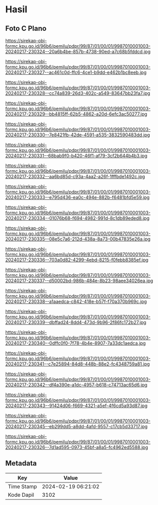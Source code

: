 # Hasil

## Foto C Plano

https://sirekap-obj-formc.kpu.go.id/96b6/pemilu/pdpr/99/87/01/00/01/9987010001003-20240217-230324--20a6b4be-857b-4738-90ed-a7c68b5fddcd.jpg

https://sirekap-obj-formc.kpu.go.id/96b6/pemilu/pdpr/99/87/01/00/01/9987010001003-20240217-230327--ac461c0d-ffc6-4ce1-b9dd-e462b1bc8eeb.jpg

https://sirekap-obj-formc.kpu.go.id/96b6/pemilu/pdpr/99/87/01/00/01/9987010001003-20240217-230328--cc74a839-26d3-402c-a549-83647bb23fa7.jpg

https://sirekap-obj-formc.kpu.go.id/96b6/pemilu/pdpr/99/87/01/00/01/9987010001003-20240217-230329--bb4815ff-62b5-4862-a20d-6efc3ac50277.jpg

https://sirekap-obj-formc.kpu.go.id/96b6/pemilu/pdpr/99/87/01/00/01/9987010001003-20240217-230330--7e8421fb-42de-4591-a535-3832590483dd.jpg

https://sirekap-obj-formc.kpu.go.id/96b6/pemilu/pdpr/99/87/01/00/01/9987010001003-20240217-230331--68bab9f0-b420-46f1-af79-3cf2b644b4b3.jpg

https://sirekap-obj-formc.kpu.go.id/96b6/pemilu/pdpr/99/87/01/00/01/9987010001003-20240217-230332--aa6bd85d-c93a-4aa2-a26f-1fffbde1492c.jpg

https://sirekap-obj-formc.kpu.go.id/96b6/pemilu/pdpr/99/87/01/00/01/9987010001003-20240217-230333--e795d436-ea0c-494e-882b-f6481bfd5e59.jpg

https://sirekap-obj-formc.kpu.go.id/96b6/pemilu/pdpr/99/87/01/00/01/9987010001003-20240217-230334--01076b68-f694-4982-991d-8c1db89eded8.jpg

https://sirekap-obj-formc.kpu.go.id/96b6/pemilu/pdpr/99/87/01/00/01/9987010001003-20240217-230335--08e5c7a6-212d-438a-8a73-00b47835e26a.jpg

https://sirekap-obj-formc.kpu.go.id/96b6/pemilu/pdpr/99/87/01/00/01/9987010001003-20240217-230336--703a0d82-4299-4ebd-8215-f0febb8385ef.jpg

https://sirekap-obj-formc.kpu.go.id/96b6/pemilu/pdpr/99/87/01/00/01/9987010001003-20240217-230337--d50002bd-986b-484e-8b23-98aee34026ea.jpg

https://sirekap-obj-formc.kpu.go.id/96b6/pemilu/pdpr/99/87/01/00/01/9987010001003-20240217-230338--a1aaedca-c842-418e-b57f-f70a370b969c.jpg

https://sirekap-obj-formc.kpu.go.id/96b6/pemilu/pdpr/99/87/01/00/01/9987010001003-20240217-230339--dbffad24-8dd4-473d-9b96-2f86fc172b27.jpg

https://sirekap-obj-formc.kpu.go.id/96b6/pemilu/pdpr/99/87/01/00/01/9987010001003-20240217-230340--0dffc0f0-7f78-4b4e-8907-7a33dc1aedca.jpg

https://sirekap-obj-formc.kpu.go.id/96b6/pemilu/pdpr/99/87/01/00/01/9987010001003-20240217-230341--c7e25894-84d8-448b-88e2-fc4348759a81.jpg

https://sirekap-obj-formc.kpu.go.id/96b6/pemilu/pdpr/99/87/01/00/01/9987010001003-20240217-230342--df4a390e-a1dc-4957-b618-c74713ac65d6.jpg

https://sirekap-obj-formc.kpu.go.id/96b6/pemilu/pdpr/99/87/01/00/01/9987010001003-20240217-230343--91424d06-f669-4321-a5ef-4f6cd5a93d87.jpg

https://sirekap-obj-formc.kpu.go.id/96b6/pemilu/pdpr/99/87/01/00/01/9987010001003-20240217-230345--eb299dd5-a8dd-4afd-9557-c17cb5d33717.jpg

https://sirekap-obj-formc.kpu.go.id/96b6/pemilu/pdpr/99/87/01/00/01/9987010001003-20240217-230326--7d1ad595-0973-45bf-a8a5-fc4962ed5588.jpg


## Metadata

| Key        | Value               |
| ---------- | ------------------- |
| Time Stamp | 2024-02-19 06:21:02 |
| Kode Dapil | 3102                |



